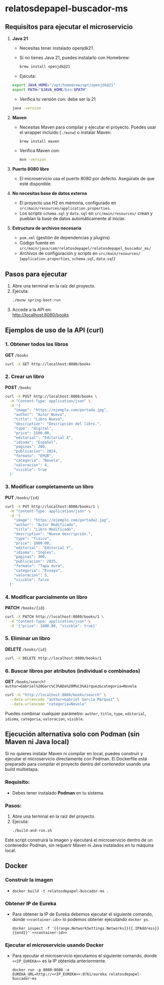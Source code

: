 # relatosdepapel-buscador-ms

## Requisitos para ejecutar el microservicio

1. **Java 21**
   - Necesitas tener instalado openjdk21.

   - Si no tienes Java 21, puedes instalarlo con Homebrew:
     ```zsh
     brew install openjdk@21
     ```
    - Ejecuta:
    ```zsh
    export JAVA_HOME="/opt/homebrew/opt/openjdk@21"
    export PATH="$JAVA_HOME/bin:$PATH"
    ```
    - Verifica tu versión con: debe ser la 21
     ```zsh
     java -version
     ```

2. **Maven**
   - Necesitas Maven para compilar y ejecutar el proyecto. Puedes usar el wrapper incluido (`./mvnw`) o instalar Maven:
     ```zsh
     brew install maven
     ```
   - Verifica Maven con:
     ```zsh
     mvn -version
     ```

3. **Puerto 8080 libre**
   - El microservicio usa el puerto 8080 por defecto. Asegúrate de que esté disponible.

4. **No necesitas base de datos externa**
   - El proyecto usa H2 en memoria, configurado en `src/main/resources/application.properties`.
   - Los scripts `schema.sql` y `data.sql` en `src/main/resources/` crean y pueblan la base de datos automáticamente al iniciar.

5. **Estructura de archivos necesaria**
   - `pom.xml` (gestión de dependencias y plugins)
   - Código fuente en `src/main/java/com/relatosdepapel/relatosdepapel_buscador_ms/`
   - Archivos de configuración y scripts en `src/main/resources/` (`application.properties`, `schema.sql`, `data.sql`)

## Pasos para ejecutar

1. Abre una terminal en la raíz del proyecto.
2. Ejecuta:
   ```zsh
   ./mvnw spring-boot:run
   ```
3. Accede a la API en:  
   [http://localhost:8080/books](http://localhost:8080/books)

## Ejemplos de uso de la API (curl)

### 1. Obtener todos los libros
**GET** `/books`
```zsh
curl -X GET http://localhost:8080/books
```

### 2. Crear un libro
**POST** `/books`
```zsh
curl -X POST http://localhost:8080/books \
  -H "Content-Type: application/json" \
  -d '{
    "image": "https://ejemplo.com/portada.jpg",
    "author": "Autor Nuevo",
    "title": "Libro Nuevo",
    "description": "Descripción del libro.",
    "type": "digital",
    "price": 1500.00,
    "editorial": "Editorial X",
    "idioma": "Español",
    "paginas": 200,
    "publicacion": 2024,
    "formato": "EPUB",
    "categoria": "Novela",
    "valoracion": 4,
    "visible": true
  }'
```

### 3. Modificar completamente un libro
**PUT** `/books/{id}`
```zsh
curl -X PUT http://localhost:8080/books/1 \
  -H "Content-Type: application/json" \
  -d '{
    "image": "https://ejemplo.com/portada2.jpg",
    "author": "Autor Modificado",
    "title": "Libro Modificado",
    "description": "Nueva descripción.",
    "type": "fisico",
    "price": 2000.00,
    "editorial": "Editorial Y",
    "idioma": "Inglés",
    "paginas": 300,
    "publicacion": 2025,
    "formato": "Tapa dura",
    "categoria": "Ensayo",
    "valoracion": 5,
    "visible": false
  }'
```

### 4. Modificar parcialmente un libro
**PATCH** `/books/{id}`
```zsh
curl -X PATCH http://localhost:8080/books/1 \
  -H "Content-Type: application/json" \
  -d '{"price": 1800.00, "visible": true}'
```

### 5. Eliminar un libro
**DELETE** `/books/{id}`
```zsh
curl -X DELETE http://localhost:8080/books/1
```

### 6. Buscar libros por atributos (individual o combinados)
**GET** `/books/search?author=Gabriel%20Garc%C3%ADa%20M%C3%A1rquez&categoria=Novela`
```zsh
curl -G "http://localhost:8080/books/search" \
  --data-urlencode "author=Gabriel García Márquez" \
  --data-urlencode "categoria=Novela"
```

Puedes combinar cualquier parámetro: `author`, `title`, `type`, `editorial`, `idioma`, `categoria`, `valoracion`, `visible`.


## Ejecución alternativa solo con Podman (sin Maven ni Java local)

Si no quieres instalar Maven ni compilar en local, puedes construir y ejecutar el microservicio directamente con Podman. El Dockerfile está preparado para compilar el proyecto dentro del contenedor usando una build multietapa.

### Requisito:
- Debes tener instalado **Podman** en tu sistema.

### Pasos:

1. Abre una terminal en la raíz del proyecto.
2. Ejecuta:
   ```zsh
   ./build-and-run.sh
   ```

Este script construirá la imagen y ejecutará el microservicio dentro de un contenedor Podman, sin requerir Maven ni Java instalados en tu máquina local.

## Docker
### Construir la imagen
- `docker build -t relatosdepapel-buscador-ms .`
### Obtener IP de Eureka
- Para obtener la IP de Eureka debemos ejecutar el siguiente comando, donde `<<container-id>>` lo podemos obtener ejecutando `docker ps`.
  ```
  docker inspect -f '{{range.NetworkSettings.Networks}}{{.IPAddress}}{{end}}' <<container-id>>
  ```
### Ejecutar el microservicio usando Docker
- Para ejecutar el microservicio ejecutamos el siguiente comando, donde `<<IP_EUREKA>>` es la IP obtenida anteriormente.
  ```
  docker run -p 8080:8080 -e EUREKA_URL=http://<<IP_EUREKA>>:8761/eureka relatosdepapel-buscador-ms
  ```